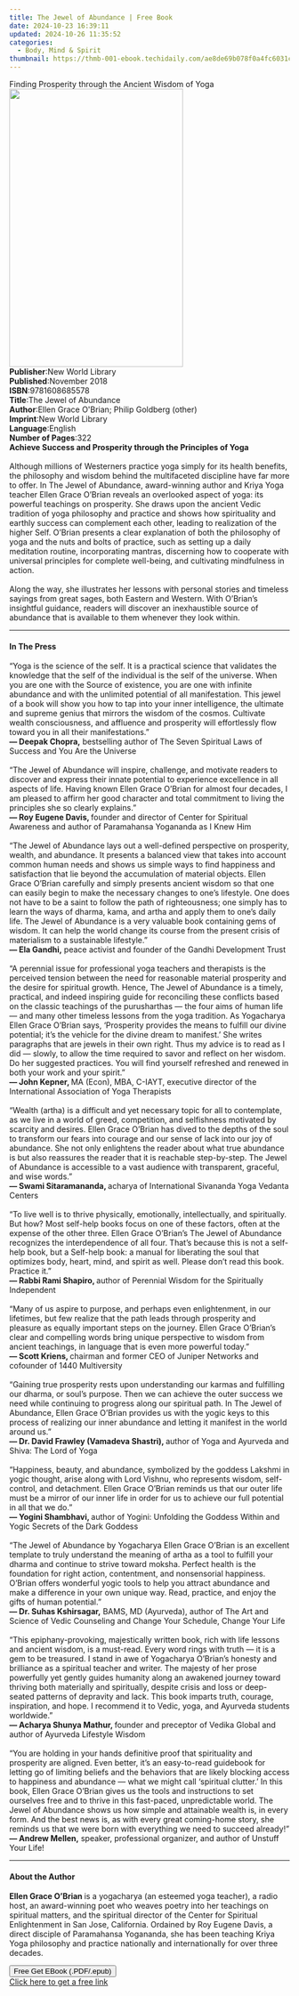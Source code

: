 ```yaml
---
title: The Jewel of Abundance | Free Book
date: 2024-10-23 16:39:11
updated: 2024-10-26 11:35:52
categories:
  - Body, Mind & Spirit
thumbnail: https://thmb-001-ebook.techidaily.com/ae8de69b078f0a4fc6031c01a9ff228d2d00ac10c899c01ea9b205f2f960e77a.jpg
---
```

<main id="book-container">
  <div class="flex flex-col">
    <div class="book-brief flex-1 py-6 px-4 sm:p-6 md:py-10 md:px-8">
      <!-- brief-->
      <div class="book-brief-main">
        Finding Prosperity through the Ancient Wisdom of Yoga
      </div>
    </div>
    <div
      class="book-meta-info flex-1 grid gap-4 col-start-1 col-end-3 row-start-1 sm:mb-6 sm:grid-cols-4 lg:gap-6 lg:col-start-2 lg:row-end-6 lg:row-span-6 lg:mb-0"
    >
      <div
        class="book-meta-info-left place-content-center mt-4 p-4 text-sm leading-6 col-start-2 col-span-2 dark:text-slate-400"
      >
        <img
          class="w-full h-500 object-cover rounded-lg sm:h-255 sm:col-span-2 lg:col-span-full"
          src="https://img-001-ebook.techidaily.com/94c7a2a419a8741c586e55e0e58e60ac37a490726b895744c8261032731d0ecc.jpg"
          alt=""
          width="312"
          height="500"
        />
      </div>
      <div
        class="book-meta-info-right mt-2 col-start-1 row-start-2 col-span-3 self-center"
      >
        <!-- meta data  -->
        <div class="flex flex-col px-4 md:px-8">
          <div class="flex-1">
            <strong>Publisher</strong>:<span class="px-2"
              >New World Library</span
            >
          </div>
          <div class="flex-1">
            <strong>Published</strong>:<span class="px-2">November 2018</span>
          </div>
          <div class="flex-1">
            <strong>ISBN</strong>:<span class="px-2">9781608685578</span>
          </div>
          <div class="flex-1">
            <strong>Title</strong>:<span class="px-2"
              >The Jewel of Abundance</span
            >
          </div>
          <div class="flex-1">
            <strong>Author</strong>:<span class="px-2"
              >Ellen Grace O&#39;Brian; Philip Goldberg (other)</span
            >
          </div>
          <div class="flex-1">
            <strong>Imprint</strong>:<span class="px-2">New World Library</span>
          </div>
          <div class="flex-1">
            <strong>Language</strong>:<span class="px-2">English</span>
          </div>
          <div class="flex-1">
            <strong>Number of Pages</strong>:<span class="px-2">322</span>
          </div>
        </div>
      </div>
    </div>
    <div class="book-description flex-1 py-6 px-4 sm:p-6 md:py-10 md:px-8">
      <div class="book-description-main">
        <div accordion-content="" id="description">
          <strong
            >Achieve Success and Prosperity through the Principles of Yoga<br /></strong
          ><br />
          Although millions of Westerners practice yoga simply for its health
          benefits, the philosophy and wisdom behind the multifaceted discipline
          have far more to offer. In The Jewel of Abundance, award-winning
          author and Kriya Yoga teacher Ellen Grace O’Brian reveals an
          overlooked aspect of yoga: its powerful teachings on prosperity. She
          draws upon the ancient Vedic tradition of yoga philosophy and practice
          and shows how spirituality and earthly success can complement each
          other, leading to realization of the higher Self. O’Brian presents a
          clear explanation of both the philosophy of yoga and the nuts and
          bolts of practice, such as setting up a daily meditation routine,
          incorporating mantras, discerning how to cooperate with universal
          principles for complete well-being, and cultivating mindfulness in
          action.<br />
          <br />
          Along the way, she illustrates her lessons with personal stories and
          timeless sayings from great sages, both Eastern and Western. With
          O’Brian’s insightful guidance, readers will discover an inexhaustible
          source of abundance that is available to them whenever they look
          within.
        </div>
        <div class="accordion-fader"></div>
      </div>
    </div>
    <div class="book-excerpts flex-1 py-6 px-4 sm:p-6 md:py-10 md:px-8">
      <!-- excerpts-->
      <div class="book-excerpts-main">
        <hr />
        <h4 class="placeholder placeholder-heading">
          <span>In The Press</span>
        </h4>
        <p>
          “Yoga is the science of the self. It is a practical science that
          validates the knowledge that the self of the individual is the self of
          the universe. When you are one with the Source of existence, you are
          one with infinite abundance and with the unlimited potential of all
          manifestation. This jewel of a book will show you how to tap into your
          inner intelligence, the ultimate and supreme genius that mirrors the
          wisdom of the cosmos. Cultivate wealth consciousness, and affluence
          and prosperity will effortlessly flow toward you in all their
          manifestations.”<br />
          <strong>— Deepak Chopra,</strong> bestselling author of The Seven
          Spiritual Laws of Success and You Are the Universe<br />
          <br />
          “The Jewel of Abundance will inspire, challenge, and motivate readers
          to discover and express their innate potential to experience
          excellence in all aspects of life. Having known Ellen Grace O’Brian
          for almost four decades, I am pleased to affirm her good character and
          total commitment to living the principles she so clearly explains.”<br />
          <strong>— Roy Eugene Davis, </strong>founder and director of Center
          for Spiritual Awareness and author of Paramahansa Yogananda as I Knew
          Him<br />
          <br />
          “The Jewel of Abundance lays out a well-defined perspective on
          prosperity, wealth, and abundance. It presents a balanced view that
          takes into account common human needs and shows us simple ways to find
          happiness and satisfaction that lie beyond the accumulation of
          material objects. Ellen Grace O’Brian carefully and simply presents
          ancient wisdom so that one can easily begin to make the necessary
          changes to one’s lifestyle. One does not have to be a saint to follow
          the path of righteousness; one simply has to learn the ways of dharma,
          kama, and artha and apply them to one’s daily life. The Jewel of
          Abundance is a very valuable book containing gems of wisdom. It can
          help the world change its course from the present crisis of
          materialism to a sustainable lifestyle.”<br />
          <strong>— Ela Gandhi,</strong> peace activist and founder of the
          Gandhi Development Trust<br />
          <br />
          “A perennial issue for professional yoga teachers and therapists is
          the perceived tension between the need for reasonable material
          prosperity and the desire for spiritual growth. Hence, The Jewel of
          Abundance is a timely, practical, and indeed inspiring guide for
          reconciling these conflicts based on the classic teachings of the
          purusharthas — the four aims of human life — and many other timeless
          lessons from the yoga tradition. As Yogacharya Ellen Grace O’Brian
          says, ‘Prosperity provides the means to fulfill our divine potential;
          it’s the vehicle for the divine dream to manifest.’ She writes
          paragraphs that are jewels in their own right. Thus my advice is to
          read as I did — slowly, to allow the time required to savor and
          reflect on her wisdom. Do her suggested practices. You will find
          yourself refreshed and renewed in both your work and your spirit.”<br />
          <strong>— John Kepner, </strong>MA (Econ), MBA, C-IAYT, executive
          director of the International Association of Yoga Therapists<br />
          <br />
          “Wealth (artha) is a difficult and yet necessary topic for all to
          contemplate, as we live in a world of greed, competition, and
          selfishness motivated by scarcity and desires. Ellen Grace O’Brian has
          dived to the depths of the soul to transform our fears into courage
          and our sense of lack into our joy of abundance. She not only
          enlightens the reader about what true abundance is but also reassures
          the reader that it is reachable step-by-step. The Jewel of Abundance
          is accessible to a vast audience with transparent, graceful, and wise
          words.”<br />
          <strong>— Swami Sitaramananda, </strong>acharya of International
          Sivananda Yoga Vedanta Centers<br />
          <br />
          “To live well is to thrive physically, emotionally, intellectually,
          and spiritually. But how? Most self-help books focus on one of these
          factors, often at the expense of the other three. Ellen Grace
          O’Brian’s The Jewel of Abundance recognizes the interdependence of all
          four. That’s because this is not a self-help book, but a Self-help
          book: a manual for liberating the soul that optimizes body, heart,
          mind, and spirit as well. Please don’t read this book. Practice
          it.”<br />
          <strong>— Rabbi Rami Shapiro, </strong>author of Perennial Wisdom for
          the Spiritually Independent<br />
          <br />
          “Many of us aspire to purpose, and perhaps even enlightenment, in our
          lifetimes, but few realize that the path leads through prosperity and
          pleasure as equally important steps on the journey. Ellen Grace
          O’Brian’s clear and compelling words bring unique perspective to
          wisdom from ancient teachings, in language that is even more powerful
          today.”<br />
          <strong>— Scott Kriens, </strong>chairman and former CEO of Juniper
          Networks and cofounder of 1440 Multiversity<br />
          <br />
          “Gaining true prosperity rests upon understanding our karmas and
          fulfilling our dharma, or soul’s purpose. Then we can achieve the
          outer success we need while continuing to progress along our spiritual
          path. In The Jewel of Abundance, Ellen Grace O’Brian provides us with
          the yogic keys to this process of realizing our inner abundance and
          letting it manifest in the world around us.”<br />
          <strong>— Dr. David Frawley (Vamadeva Shastri), </strong>author of
          Yoga and Ayurveda and Shiva: The Lord of Yoga<br />
          <br />
          “Happiness, beauty, and abundance, symbolized by the goddess Lakshmi
          in yogic thought, arise along with Lord Vishnu, who represents wisdom,
          self-control, and detachment. Ellen Grace O’Brian reminds us that our
          outer life must be a mirror of our inner life in order for us to
          achieve our full potential in all that we do.”<br />
          <strong>— Yogini Shambhavi, </strong>author of Yogini: Unfolding the
          Goddess Within and Yogic Secrets of the Dark Goddess<br />
          <br />
          “The Jewel of Abundance by Yogacharya Ellen Grace O’Brian is an
          excellent template to truly understand the meaning of artha as a tool
          to fulfill your dharma and continue to strive toward moksha. Perfect
          health is the foundation for right action, contentment, and
          nonsensorial happiness. O’Brian offers wonderful yogic tools to help
          you attract abundance and make a difference in your own unique way.
          Read, practice, and enjoy the gifts of human potential.”<br />
          <strong>— Dr. Suhas Kshirsagar,</strong> BAMS, MD (Ayurveda), author
          of The Art and Science of Vedic Counseling and Change Your Schedule,
          Change Your Life <br />
          <br />
          “This epiphany-provoking, majestically written book, rich with life
          lessons and ancient wisdom, is a must-read. Every word rings with
          truth — it is a gem to be treasured. I stand in awe of Yogacharya
          O’Brian’s honesty and brilliance as a spiritual teacher and writer.
          The majesty of her prose powerfully yet gently guides humanity along
          an awakened journey toward thriving both materially and spiritually,
          despite crisis and loss or deep-seated patterns of depravity and lack.
          This book imparts truth, courage, inspiration, and hope. I recommend
          it to Vedic, yoga, and Ayurveda students worldwide.”<br />
          <strong>— Acharya Shunya Mathur, </strong>founder and preceptor of
          Vedika Global and author of Ayurveda Lifestyle Wisdom<br />
          <br />
          “You are holding in your hands definitive proof that spirituality and
          prosperity are aligned. Even better, it’s an easy-to-read guidebook
          for letting go of limiting beliefs and the behaviors that are likely
          blocking access to happiness and abundance — what we might call
          ‘spiritual clutter.’ In this book, Ellen Grace O’Brian gives us the
          tools and instructions to set ourselves free and to thrive in this
          fast-paced, unpredictable world. The Jewel of Abundance shows us how
          simple and attainable wealth is, in every form. And the best news is,
          as with every great coming-home story, she reminds us that we were
          born with everything we need to succeed already!”<br />
          <strong>— Andrew Mellen,</strong> speaker, professional organizer, and
          author of Unstuff Your Life!
        </p>
      </div>
    </div>
    <div class="book-about-author flex-1 py-6 px-4 sm:p-6 md:py-10 md:px-8">
      <!-- about author-->
      <div class="book-main-author-main">
        <hr />
        <h4 class="placeholder placeholder-heading">
          <span>About the Author</span>
        </h4>
        <p>
          <strong>Ellen Grace O’Brian </strong>is a yogacharya (an esteemed yoga
          teacher), a radio host, an award-winning poet who weaves poetry into
          her teachings on spiritual matters, and the spiritual director of the
          Center for Spiritual Enlightenment in San Jose, California. Ordained
          by Roy Eugene Davis, a direct disciple of Paramahansa Yogananda, she
          has been teaching Kriya Yoga philosophy and practice nationally and
          internationally for over three decades.
        </p>
      </div>
    </div>
    <div class="book-free-get flex-1 py-6 px-4 sm:p-6 md:py-10 md:px-8">
      <button
        id="btn-free-get"
        class="bg-blue-500 hover:bg-blue-700 text-white font-bold py-2 px-4 rounded"
      >
        Free Get EBook (.PDF/.epub)
      </button>
      <div id="countdown-display" class="px-2 text-lg mt-2"></div>
      <a
        id="free-link"
        class="hidden bg-blue-500 hover:bg-blue-700 text-white font-bold py-2 px-4 rounded"
        href="https://www.ebooks.com/en-us/book/138622035/the-jewel-of-abundance/ellen-grace-o-brian/"
        target="_blank"
        >Click here to get a free link</a
      >
    </div>
    <script>
      let countdownTime = 0;
      let countdownInterval = null;
      document
        .getElementById('btn-free-get')
        .addEventListener('click', startCountdown);
      function startCountdown() {
        countdownTime = new Date().getTime() + 60000 * 3;
        countdownInterval = setInterval(updateCountdown, 1000);
        document.getElementById('btn-free-get').disabled = true;
        document
          .getElementById('btn-free-get')
          .classList.add('bg-gray-500', 'cursor-not-allowed');
      }
      function updateCountdown() {
        let currentTime = new Date().getTime();
        let timeLeft = countdownTime - currentTime;
        let secondsLeft = Math.floor(timeLeft / 1000);
        document.getElementById('countdown-display').innerHTML =
          `Remaining time: ${secondsLeft} seconds.`;
        if (secondsLeft <= 0) {
          clearInterval(countdownInterval);
          document.getElementById('btn-free-get').classList.add('hidden');
          document.getElementById('free-link').classList.remove('hidden');
          document.getElementById('countdown-display').innerHTML = '';
        }
      }
    </script>
  </div>
</main>
